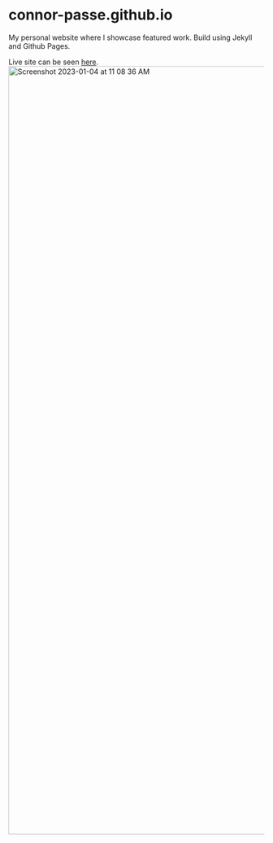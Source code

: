 # connor-passe.github.io

My personal website where I showcase featured work. Build using Jekyll and Github Pages. 

Live site can be seen [here](https://connorpasse.com).
<img width="1512" alt="Screenshot 2023-01-04 at 11 08 36 AM" src="https://user-images.githubusercontent.com/64547809/210598440-5abccf38-9ad5-4fcb-9332-20e3fee43b1d.png">
